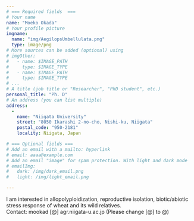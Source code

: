 ```yaml
---
# === Required fields  ===
# Your name 
name: "Moeko Okada"
# Your profile picture
imgname: 
  name: "img/AegilopsUmbellulata.png"
  type: image/png
# More sources can be added (optional) using 
# imgOther:
#   - name: $IMAGE_PATH
#     type: $IMAGE_TYPE
#   - name: $IMAGE_PATH
#     type: $IMAGE_TYPE
# ...
# A title (job title or "Researcher", "PhD student", etc.)
personal_title: "Ph. D"
# An address (you can list multiple)
address: 
  - 
    name: "Niigata University"
    street: "8050 Ikarashi 2-no-cho, Nishi-ku, Niigata"
    postal_code: "950-2181"
    locality: Niigata, Japan

# === Optional fields ===
# Add an email with a mailto: hyperlink
# email: aaaa@example.com
# Add an email "image" for spam protection. With light and dark mode
# emailImg: 
#   dark: /img/dark_email.png
#   light: /img/light_email.png

---
```


I am interested in allopolyploidization, reproductive isolation, biotic/abiotic stress response of wheat and its wild relatives.  
Contact: mookad [@] agr.niigata-u.ac.jp (Please change [@] to @)  